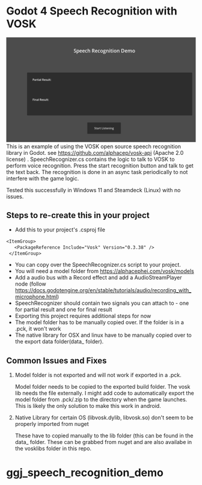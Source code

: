 # Godot 4 Speech Recognition with VOSK
  ![Example project structure](images/demo-scene.png)
 This is an example of using the VOSK open source speech recognition library in Godot.
 see https://github.com/alphacep/vosk-api (Apache 2.0 license) .
 SpeechRecognizer.cs contains the logic to talk to VOSK to perform voice recognition.
 Press the start recognition button and talk to get the text back.
 The recognition is done in an async task periodically to not interfere with the game logic.
 
 Tested this successfully in Windows 11 and Steamdeck (Linux) with no issues. 
 



## Steps to re-create this in your project

 - Add this to your project's .csproj file
 ```
 <ItemGroup>
	<PackageReference Include="Vosk" Version="0.3.38" />
  </ItemGroup>
  ``` 
 - You can copy over the SpeechRecognizer.cs script to your project.
 - You will need a model folder from https://alphacephei.com/vosk/models
 - Add a audio bus with a Record effect and add a AudioStreamPlayer node
 (follow https://docs.godotengine.org/en/stable/tutorials/audio/recording_with_microphone.html)
 - SpeechRecognizer should contain two signals you can attach to - one for partial result and one for final result
 - Exporting this project requires additional steps for now 
  - The model folder has to be manually copied over. If the folder is in a .pck, it won't work
  - The native library for OSX and linux have to be manually copied over to the export data folder(data_ folder).
 
 
## Common Issues and Fixes
 1. Model folder is not exported and will not work if exported in a .pck.
	
	Model folder needs to be copied to the exported build folder. The vosk lib needs the file externally. 
	I might add code to automatically export the model folder from .pck/.zip to the directory when the game launches.
	This is likely the only solution to make this work in android.
	
 2. Native Library for certain OS (libvosk.dylib, libvosk.so) don't seem to be properly imported from nuget
   
	These have to copied manually to the lib folder (this can be found in the data_<your project> folder. These can be grabbed from nuget and are also availabe in the vosklibs
	folder in this repo.

 
# ggj_speech_recognition_demo
